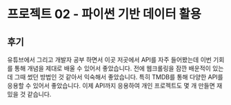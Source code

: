 # 프로젝트 02 - 파이썬 기반 데이터 활용

## 후기

 유튜브에서 그리고 개발자 공부 하면서 이곳 저곳에서 API를 자주 들어봤는데 이번 기회를 통해 개념을 제대로 배울 수 있어서 좋았습니다. 전에 웹크롤링을 잠깐 배운적이 있는데 그때 썼던 방법인 것 같아서 익숙해서 좋았습니다. 특히 TMDB를 통해 다양한 API를 응용할 수 있어서 좋았습니다. 이제 API까지 응용하여 개인 프로젝트도 몇 개 만들면 재밌을 것 같습니다. 